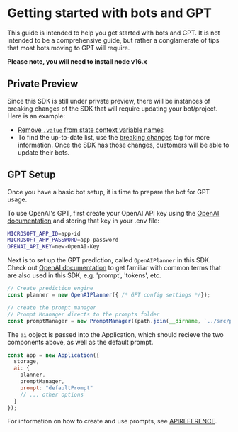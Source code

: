 # Getting started with bots and GPT

This guide is intended to help you get started with bots and GPT. It is not intended to be a comprehensive guide, but rather a conglamerate of tips that most bots moving to GPT will require.

**Please note, you will need to install node v16.x**

## Private Preview

Since this SDK is still under private preview, there will be instances of breaking changes of the SDK that will require updating your bot/project. Here is an example:

- [Remove `.value` from state context variable names](https://github.com/microsoft/teams-ai/issues/49)
- To find the up-to-date list, use the [breaking changes](https://github.com/microsoft/teams-ai/issues?q=is%3Aissue+is%3Aopen+label%3Abreaking-change) tag for more information. Once the SDK has those changes, customers will be able to update their bots.

## GPT Setup

Once you have a basic bot setup, it is time to prepare the bot for GPT usage.

To use OpenAI's GPT, first create your OpenAI API key using the [OpenAI documentation](https://platform.openai.com/) and storing that key in your .env file:

```sh
MICROSOFT_APP_ID=app-id
MICROSOFT_APP_PASSWORD=app-password
OPENAI_API_KEY=new-OpenAI-Key
```

Next is to set up the GPT prediction, called `OpenAIPlanner` in this SDK. Check out [OpenAI documentation](https://platform.openai.com/docs/introduction) to get familiar with common terms that are also used in this SDK, e.g. 'prompt', 'tokens', etc.

```js
// Create prediction engine
const planner = new OpenAIPlanner({ /* GPT config settings */});

// create the prompt manager
// Prompt Mnanager directs to the prompts folder
const promptManager = new PromptManager((path.join(__dirname, `../src/prompts`));
```

The `ai` object is passed into the Application, which should recieve the two components above, as well as the default prompt.

```js
const app = new Application({
  storage,
  ai: {
    planner,
    promptManager,
    prompt: "defaultPrompt"
    // ... other options
  }
});
```

For information on how to create and use prompts, see [APIREFERENCE](./02.API-REFERENCE.md).
